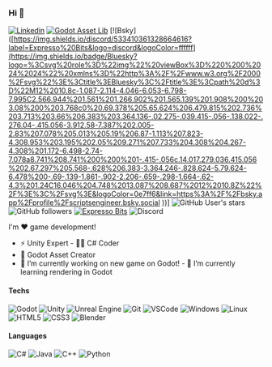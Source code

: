 ### Hi 👋
[![Linkedin](https://img.shields.io/badge/Linkedin-blue?style=flat&logo=linkedin)](https://www.linkedin.com/in/rafael-morais-correa-b1ab7a81/)
[![Godot Asset Lib](https://img.shields.io/badge/Godot_Asset_Lib-478cbf?style=flat&logo=godot-engine&logoColor=white)](https://godotengine.org/asset-library/asset?user=expressobits)
[![Bsky]([https://img.shields.io/discord/533410361328664616?label=Expresso%20Bits&logo=discord&logoColor=ffffff](https://img.shields.io/badge/Bluesky?logo=%3Csvg%20role%3D%22img%22%20viewBox%3D%220%200%2024%2024%22%20xmlns%3D%22http%3A%2F%2Fwww.w3.org%2F2000%2Fsvg%22%3E%3Ctitle%3EBluesky%3C%2Ftitle%3E%3Cpath%20d%3D%22M12%2010.8c-1.087-2.114-4.046-6.053-6.798-7.995C2.566.944%201.561%201.266.902%201.565.139%201.908%200%203.08%200%203.768c0%20.69.378%205.65.624%206.479.815%202.736%203.713%203.66%206.383%203.364.136-.02.275-.039.415-.056-.138.022-.276.04-.415.056-3.912.58-7.387%202.005-2.83%207.078%205.013%205.19%206.87-1.113%207.823-4.308.953%203.195%202.05%209.271%207.733%204.308%204.267-4.308%201.172-6.498-2.74-7.078a8.741%208.741%200%200%201-.415-.056c.14.017.279.036.415.056%202.67.297%205.568-.628%206.383-3.364.246-.828.624-5.79.624-6.478%200-.69-.139-1.861-.902-2.206-.659-.298-1.664-.62-4.3%201.24C16.046%204.748%2013.087%208.687%2012%2010.8Z%22%2F%3E%3C%2Fsvg%3E&logoColor=0e7ff6&link=https%3A%2F%2Fbsky.app%2Fprofile%2Fscriptsengineer.bsky.social
))]
![GitHub User's stars](https://img.shields.io/github/stars/expressobits?style=flat&logo=github)
![GitHub followers](https://img.shields.io/github/followers/scriptsengineer?style=flat&logo=github)
[![Expresso Bits](https://img.shields.io/badge/Expresso_Bits-red?&style=flat&logo=web)](https://expressobits.com.br)
![Discord](https://img.shields.io/discord/533410361328664616?label=Expresso%20Bits&logo=discord&logoColor=ffffff)

I'm ❤️ game development!
- ⚡ Unity Expert - 👨‍💻 C# Coder
- 🔌 Godot Asset Creator
- 🔭 I’m currently working on new game on Godot! - 🌱 I’m currently learning rendering in Godot

#### Techs
![Godot](https://img.shields.io/badge/-Godot-478cbf?style=flat&logo=godot-engine&logoColor=white)
![Unity](https://img.shields.io/badge/-Unity-020202?style=flat&logo=unity&logoColor=white)
![Unreal Engine](https://img.shields.io/badge/-Unreal-313131?style=flat&logo=unreal-engine&logoColor=white)
![Git](https://img.shields.io/badge/-Git-F05032?style=flat&logo=git&logoColor=white)
![VSCode](https://img.shields.io/badge/-VSCode-0085D1?style=flat&logo=visual-studio-code&logoColor=white)
![Windows](https://img.shields.io/badge/-Windows-00ADEF?style=flat&logo=windows&logoColor=white)
![Linux](https://img.shields.io/badge/-Linux-16C60C?style=flat&logo=linux&logoColor=white)
![HTML5](https://img.shields.io/badge/-HTML5-E34F26?style=flat&logo=html5&logoColor=white)
![CSS3](https://img.shields.io/badge/-CSS3-549FDE?style=flat&logo=css3&logoColor=white)
![Blender](https://img.shields.io/badge/-Blender-F5792A?style=flat&logo=blender&logoColor=white)

#### Languages

![C#](https://img.shields.io/badge/-CSharp-239120?style=flat&logo=c-Sharp&logoColor=white)
![Java](https://img.shields.io/badge/-Java-007396?style=flat&logo=java&logoColor=white)
![C++](https://img.shields.io/badge/-C++-00599C?style=flat&logo=cplusplus&logoColor=white)
![Python](https://img.shields.io/badge/-Python-blue?style=flat&logo=python&logoColor=white)

<!--[![Top Langs](https://github-readme-stats.vercel.app/api/top-langs/?username=expressobits&layout=compact&theme=radical)](https://github.com/expressobits/github-readme-stats)


<!--
**ScriptsEngineer/ScriptsEngineer** is a ✨ _special_ ✨ repository because its `README.md` (this file) appears on your GitHub profile.




- 👯 I’m looking to collaborate on ...
- 🤔 I’m looking for help with ...
- 💬 Ask me about ...
- 📫 How to reach me: ...
- 😄 Pronouns: ...
- ⚡ Fun fact: ...
-->
